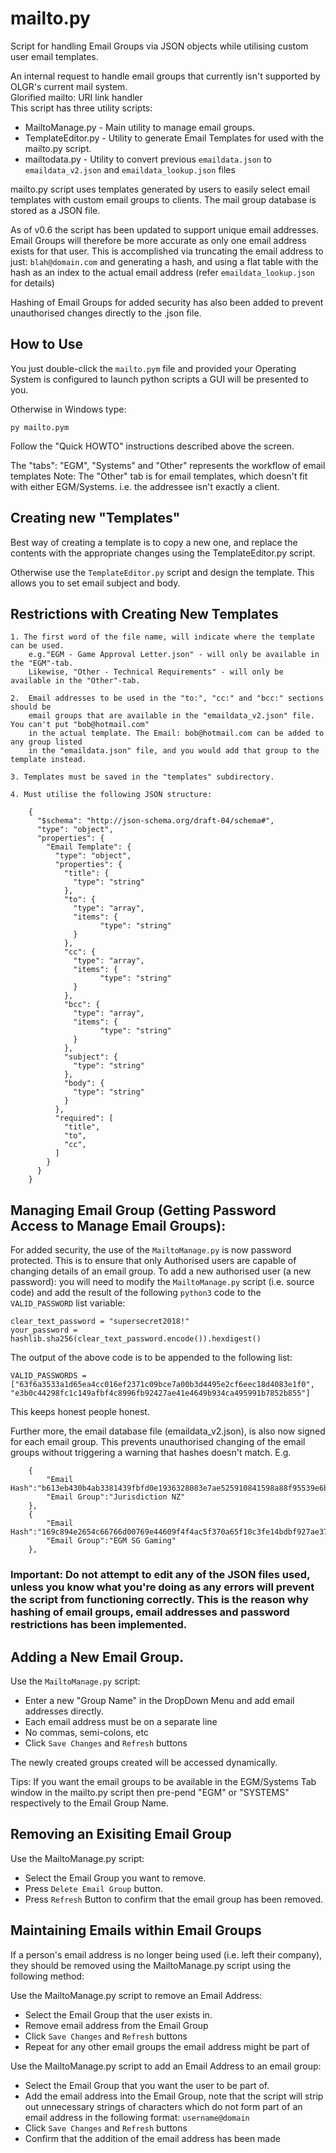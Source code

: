 # mailto.py
Script for handling Email Groups via JSON objects while utilising custom user email templates. 

An internal request to handle email groups that currently isn't supported by OLGR's current mail system.  
Glorified mailto: URI link handler  
This script has three utility scripts: 
* MailtoManage.py - Main utility to manage email groups. 
* TemplateEditor.py - Utility to generate Email Templates for used with the mailto.py script.  
* mailtodata.py - Utility to convert previous `emaildata.json` to `emaildata_v2.json` and `emaildata_lookup.json` files

mailto.py script uses templates generated by users to easily select email templates with custom email groups to clients. The mail group database is stored as a JSON file. 

As of v0.6 the script has been updated to support unique email addresses. Email Groups will therefore be more accurate as only one email address exists for that user. This is accomplished via truncating the email address to just: `blah@domain.com` and generating a hash, and using a flat table with the hash as an index to the actual email address (refer `emaildata_lookup.json` for details) 

Hashing of Email Groups for added security has also been added to prevent unauthorised changes directly to the .json file. 

## How to Use

You just double-click the `mailto.pym` file and provided your Operating System is configured to launch python scripts a GUI will be presented to you. 

Otherwise in Windows type: 
````
py mailto.pym
````
Follow the "Quick HOWTO" instructions described above the screen.  

The "tabs": "EGM", "Systems" and "Other" represents the workflow of email templates Note: The "Other" tab is for email templates, which doesn't fit with either EGM/Systems. 
i.e. the addressee isn't exactly a client. 

## Creating new "Templates"

Best way of creating a template is to copy a new one, and replace the contents with 
the appropriate changes using the TemplateEditor.py script.  

Otherwise use the `TemplateEditor.py` script and design the template. This allows you to set email subject and body. 

## Restrictions with Creating New Templates
    1. The first word of the file name, will indicate where the template can be used. 
        e.g."EGM - Game Approval Letter.json" - will only be available in the "EGM"-tab. 
        Likewise, "Other - Technical Requirements" - will only be available in the "Other"-tab. 

    2.  Email addresses to be used in the "to:", "cc:" and "bcc:" sections should be 
        email groups that are available in the "emaildata_v2.json" file. You can't put "bob@hotmail.com" 
        in the actual template. The Email: bob@hotmail.com can be added to any group listed
        in the "emaildata.json" file, and you would add that group to the template instead. 
       
    3. Templates must be saved in the "templates" subdirectory. 
    
    4. Must utilise the following JSON structure: 

        {
          "$schema": "http://json-schema.org/draft-04/schema#",
          "type": "object",
          "properties": {
            "Email Template": {
              "type": "object",
              "properties": {
                "title": {
                  "type": "string"
                },
                "to": {
                  "type": "array",
                  "items": {
                        "type": "string"
                  }
                },
                "cc": {
                  "type": "array",
                  "items": {
                        "type": "string"
                  }
                },
                "bcc": {
                  "type": "array",
                  "items": {
                        "type": "string"
                  }
                },
                "subject": {
                  "type": "string"
                },
                "body": {
                  "type": "string"
                }
              },
              "required": [
                "title",
                "to",
                "cc",
              ]
            }
          }
        }


## Managing Email Group (Getting Password Access to Manage Email Groups):

For added security, the use of the `MailtoManage.py` is now password protected.  This is to ensure that only Authorised users are capable of changing details of an email group. To add a new authorised user (a new password): you will need to modify the `MailtoManage.py` script (i.e. source code) and add the result of the following `python3` code to the `VALID_PASSWORD` list variable: 

```
clear_text_password = "supersecret2018!"
your_password = hashlib.sha256(clear_text_password.encode()).hexdigest()
```
The output of the above code is to be appended to the following list: 

```
VALID_PASSWORDS = ["63f6a3533a1d65ea4cc016ef2371c09bce7a00b3d4495e2cf6eec18d4083e1f0", "e3b0c44298fc1c149afbf4c8996fb92427ae41e4649b934ca495991b7852b855"]
```

This keeps honest people honest. 

Further more, the email database file (emaildata_v2.json), is also now signed for each email group. This prevents unauthorised changing of the email groups without triggering a warning that hashes doesn't match. E.g.
```
    {
        "Email Hash":"b613eb430b4ab3381439fbfd0e1936328083e7ae525910841598a88f95539e6b",
        "Email Group":"Jurisdiction NZ"
    },
    {
        "Email Hash":"169c894e2654c66766d00769e44609f4f4ac5f370a65f10c3fe14bdbf927ae37",
        "Email Group":"EGM SG Gaming"
    },
```

### Important: Do not attempt to edit any of the JSON files used, unless you know what you're doing as any errors will prevent the script from functioning correctly. This is the reason why hashing of email groups, email addresses and password restrictions has been implemented. 

## Adding a New Email Group. 

Use the `MailtoManage.py` script: 

* Enter a new "Group Name" in the DropDown Menu and add email addresses directly.
* Each email address must be on a separate line
* No commas, semi-colons, etc
* Click `Save Changes` and `Refresh` buttons

The newly created groups created will be accessed dynamically. 

Tips: If you want the email groups to be available in the EGM/Systems Tab window in the mailto.py script then pre-pend "EGM" or "SYSTEMS" respectively to the Email Group Name. 

## Removing an Exisiting Email Group

Use the MailtoManage.py script: 

* Select the Email Group you want to remove. 
* Press `Delete Email Group` button. 
* Press `Refresh` Button to confirm that the email group has been removed. 

## Maintaining Emails within Email Groups

If a person's email address is no longer being used (i.e. left their company), they should be removed using the MailtoManage.py script using the following method: 

Use the MailtoManage.py script to remove an Email Address: 

* Select the Email Group that the user exists in. 
* Remove email address from the Email Group 
* Click `Save Changes` and `Refresh` buttons
* Repeat for any other email groups the email address might be part of

Use the MailtoManage.py script to add an Email Address to an email group: 

* Select the Email Group that you want the user to be part of. 
* Add the email address into the Email Group, note that the script will strip out unnecessary strings of characters which do not form part of an email address in the following format: `username@domain`
* Click `Save Changes` and `Refresh` buttons
* Confirm that the addition of the email address has been made
